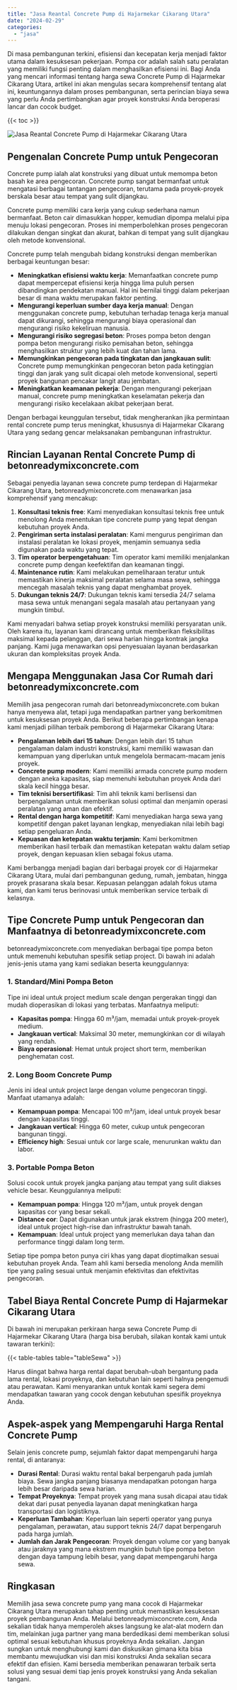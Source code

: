 ```yaml
---
title: "Jasa Reantal Concrete Pump di Hajarmekar Cikarang Utara"
date: "2024-02-29"
categories: 
  - "jasa"
---
```


Di masa pembangunan terkini, efisiensi dan kecepatan kerja menjadi faktor utama dalam kesuksesan pekerjaan. Pompa cor adalah salah satu peralatan yang memiliki fungsi penting dalam menghasilkan efisiensi ini. Bagi Anda yang mencari informasi tentang harga sewa Concrete Pump di Hajarmekar Cikarang Utara, artikel ini akan mengulas secara komprehensif tentang alat ini, keuntungannya dalam proses pembangunan, serta perincian biaya sewa yang perlu Anda pertimbangkan agar proyek konstruksi Anda beroperasi lancar dan cocok budget.

{{< toc >}}

![Jasa Reantal Concrete Pump di Hajarmekar Cikarang Utara](https://betoncor8.github.io/pump/concrete-pump%20(6).png)

## Pengenalan Concrete Pump untuk Pengecoran

Concrete pump ialah alat konstruksi yang dibuat untuk memompa beton basah ke area pengecoran. Concrete pump sangat bermanfaat untuk mengatasi berbagai tantangan pengecoran, terutama pada proyek-proyek berskala besar atau tempat yang sulit dijangkau.

Concrete pump memiliki cara kerja yang cukup sederhana namun bermanfaat. Beton cair dimasukkan hopper, kemudian dipompa melalui pipa menuju lokasi pengecoran. Proses ini memperbolehkan proses pengecoran dilakukan dengan singkat dan akurat, bahkan di tempat yang sulit dijangkau oleh metode konvensional.

Concrete pump telah mengubah bidang konstruksi dengan memberikan berbagai keuntungan besar:

- **Meningkatkan efisiensi waktu kerja**: Memanfaatkan concrete pump dapat mempercepat efisiensi kerja hingga lima puluh persen dibandingkan pendekatan manual. Hal ini bernilai tinggi dalam pekerjaan besar di mana waktu merupakan faktor penting.
- **Mengurangi keperluan sumber daya kerja manual**: Dengan menggunakan concrete pump, kebutuhan terhadap tenaga kerja manual dapat dikurangi, sehingga mengurangi biaya operasional dan mengurangi risiko kekeliruan manusia.
- **Mengurangi risiko segregasi beton**: Proses pompa beton dengan pompa beton mengurangi risiko pemisahan beton, sehingga menghasilkan struktur yang lebih kuat dan tahan lama.
- **Memungkinkan pengecoran pada tingkatan dan jangkauan sulit**: Concrete pump memungkinkan pengecoran beton pada ketinggian tinggi dan jarak yang sulit dicapai oleh metode konvensional, seperti proyek bangunan pencakar langit atau jembatan.
- **Meningkatkan keamanan pekerja**: Dengan mengurangi pekerjaan manual, concrete pump meningkatkan keselamatan pekerja dan mengurangi risiko kecelakaan akibat pekerjaan berat.

Dengan berbagai keunggulan tersebut, tidak mengherankan jika permintaan rental concrete pump terus meningkat, khususnya di Hajarmekar Cikarang Utara yang sedang gencar melaksanakan pembangunan infrastruktur.

## Rincian Layanan Rental Concrete Pump di betonreadymixconcrete.com

Sebagai penyedia layanan sewa concrete pump terdepan di Hajarmekar Cikarang Utara, betonreadymixconcrete.com menawarkan jasa komprehensif yang mencakup:

1. **Konsultasi teknis free**: Kami menyediakan konsultasi teknis free untuk menolong Anda menentukan tipe concrete pump yang tepat dengan kebutuhan proyek Anda.
2. **Pengiriman serta instalasi peralatan**: Kami mengurus pengiriman dan instalasi peralatan ke lokasi proyek, menjamin semuanya sedia digunakan pada waktu yang tepat.
3. **Tim operator berpengetahuan**: Tim operator kami memiliki menjalankan concrete pump dengan keefektifan dan keamanan tinggi.
4. **Maintenance rutin**: Kami melakukan pemeliharaan teratur untuk memastikan kinerja maksimal peralatan selama masa sewa, sehingga mencegah masalah teknis yang dapat menghambat proyek.
5. **Dukungan teknis 24/7**: Dukungan teknis kami tersedia 24/7 selama masa sewa untuk menangani segala masalah atau pertanyaan yang mungkin timbul.

Kami menyadari bahwa setiap proyek konstruksi memiliki persyaratan unik. Oleh karena itu, layanan kami dirancang untuk memberikan fleksibilitas maksimal kepada pelanggan, dari sewa harian hingga kontrak jangka panjang. Kami juga menawarkan opsi penyesuaian layanan berdasarkan ukuran dan kompleksitas proyek Anda.

## Mengapa Menggunakan Jasa Cor Rumah dari betonreadymixconcrete.com

Memilih jasa pengecoran rumah dari betonreadymixconcrete.com bukan hanya menyewa alat, tetapi juga mendapatkan partner yang berkomitmen untuk kesuksesan proyek Anda. Berikut beberapa pertimbangan kenapa kami menjadi pilihan terbaik pemborong di Hajarmekar Cikarang Utara:

- **Pengalaman lebih dari 15 tahun**: Dengan lebih dari 15 tahun pengalaman dalam industri konstruksi, kami memiliki wawasan dan kemampuan yang diperlukan untuk mengelola bermacam-macam jenis proyek.
- **Concrete pump modern**: Kami memiliki armada concrete pump modern dengan aneka kapasitas, siap memenuhi kebutuhan proyek Anda dari skala kecil hingga besar.
- **Tim teknisi bersertifikasi**: Tim ahli teknik kami berlisensi dan berpengalaman untuk memberikan solusi optimal dan menjamin operasi peralatan yang aman dan efektif.
- **Rental dengan harga kompetitif**: Kami menyediakan harga sewa yang kompetitif dengan paket layanan lengkap, menyediakan nilai lebih bagi setiap pengeluaran Anda.
- **Kepuasan dan ketepatan waktu terjamin**: Kami berkomitmen memberikan hasil terbaik dan memastikan ketepatan waktu dalam setiap proyek, dengan kepuasan klien sebagai fokus utama.

Kami berbangga menjadi bagian dari berbagai proyek cor di Hajarmekar Cikarang Utara, mulai dari pembangunan gedung, rumah, jembatan, hingga proyek prasarana skala besar. Kepuasan pelanggan adalah fokus utama kami, dan kami terus berinovasi untuk memberikan service terbaik di kelasnya.

## Tipe Concrete Pump untuk Pengecoran dan Manfaatnya di betonreadymixconcrete.com

betonreadymixconcrete.com menyediakan berbagai tipe pompa beton untuk memenuhi kebutuhan spesifik setiap project. Di bawah ini adalah jenis-jenis utama yang kami sediakan beserta keunggulannya:

### 1\. Standard/Mini Pompa Beton

Tipe ini ideal untuk project medium scale dengan pergerakan tinggi dan mudah dioperasikan di lokasi yang terbatas. Manfaatnya meliputi:

- **Kapasitas pompa**: Hingga 60 m³/jam, memadai untuk proyek-proyek medium.
- **Jangkauan vertical**: Maksimal 30 meter, memungkinkan cor di wilayah yang rendah.
- **Biaya operasional**: Hemat untuk project short term, memberikan penghematan cost.

### 2\. Long Boom Concrete Pump

Jenis ini ideal untuk project large dengan volume pengecoran tinggi. Manfaat utamanya adalah:

- **Kemampuan pompa**: Mencapai 100 m³/jam, ideal untuk proyek besar dengan kapasitas tinggi.
- **Jangkauan vertical**: Hingga 60 meter, cukup untuk pengecoran bangunan tinggi.
- **Efficiency high**: Sesuai untuk cor large scale, menurunkan waktu dan labor.

### 3\. Portable Pompa Beton

Solusi cocok untuk proyek jangka panjang atau tempat yang sulit diakses vehicle besar. Keunggulannya meliputi:

- **Kemampuan pompa**: Hingga 120 m³/jam, untuk proyek dengan kapasitas cor yang besar sekali.
- **Distance cor**: Dapat digunakan untuk jarak ekstrem (hingga 200 meter), ideal untuk project high-rise dan infrastruktur bawah tanah.
- **Kemampuan**: Ideal untuk project yang memerlukan daya tahan dan performance tinggi dalam long term.

Setiap tipe pompa beton punya ciri khas yang dapat dioptimalkan sesuai kebutuhan proyek Anda. Team ahli kami bersedia menolong Anda memilih tipe yang paling sesuai untuk menjamin efektivitas dan efektivitas pengecoran.

## Tabel Biaya Rental Concrete Pump di Hajarmekar Cikarang Utara

Di bawah ini merupakan perkiraan harga sewa Concrete Pump di Hajarmekar Cikarang Utara (harga bisa berubah, silakan kontak kami untuk tawaran terkini):

{{< table-tables table="tableSewa" >}}

Harus diingat bahwa harga rental dapat berubah-ubah bergantung pada lama rental, lokasi proyeknya, dan kebutuhan lain seperti halnya pengemudi atau perawatan. Kami menyarankan untuk kontak kami segera demi mendapatkan tawaran yang cocok dengan kebutuhan spesifik proyeknya Anda.

## Aspek-aspek yang Mempengaruhi Harga Rental Concrete Pump

Selain jenis concrete pump, sejumlah faktor dapat mempengaruhi harga rental, di antaranya:

- **Durasi Rental**: Durasi waktu rental bakal berpengaruh pada jumlah biaya. Sewa jangka panjang biasanya mendapatkan potongan harga lebih besar daripada sewa harian.
- **Tempat Proyeknya**: Tempat proyek yang mana susah dicapai atau tidak dekat dari pusat penyedia layanan dapat meningkatkan harga transportasi dan logistiknya.
- **Keperluan Tambahan**: Keperluan lain seperti operator yang punya pengalaman, perawatan, atau support teknis 24/7 dapat berpengaruh pada harga jumlah.
- **Jumlah dan Jarak Pengecoran**: Proyek dengan volume cor yang banyak atau jaraknya yang mana ekstrem mungkin butuh tipe pompa beton dengan daya tampung lebih besar, yang dapat mempengaruhi harga sewa.

## Ringkasan

Memilih jasa sewa concrete pump yang mana cocok di Hajarmekar Cikarang Utara merupakan tahap penting untuk memastikan kesuksesan proyek pembangunan Anda. Melalui betonreadymixconcrete.com, Anda sekalian tidak hanya memperoleh akses langsung ke alat-alat modern dan tim, melainkan juga partner yang mana berdedikasi demi memberikan solusi optimal sesuai kebutuhan khusus proyeknya Anda sekalian. Jangan sungkan untuk menghubungi kami dan diskusikan gimana kita bisa membantu mewujudkan visi dan misi konstruksi Anda sekalian secara efektif dan efisien. Kami bersedia memberikan penawaran terbaik serta solusi yang sesuai demi tiap jenis proyek konstruksi yang Anda sekalian tangani.
